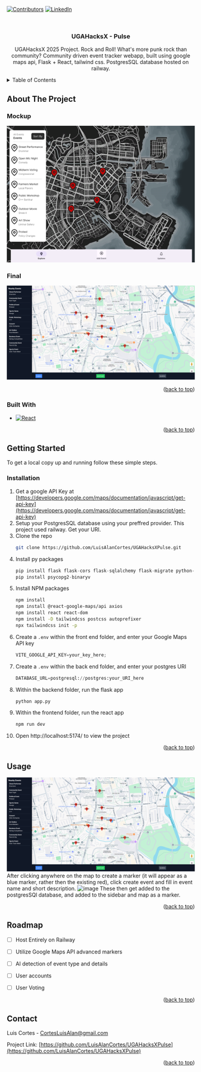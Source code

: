 <a id="readme-top"></a>




[![Contributors][contributors-shield]][contributors-url]
[![LinkedIn][linkedin-shield]][linkedin-url]



<!-- PROJECT LOGO -->
<br />

<h3 align="center">UGAHacksX - Pulse</h3>

  <p align="center">
    UGAHacksX 2025 Project. Rock and Roll! What's more punk rock than community? Community driven event tracker webapp, built using google maps api, Flask + React, tailwind css. PostgresSQL database hosted on railway.
  </p>
</div>


<!-- TABLE OF CONTENTS -->
<details>
  <summary>Table of Contents</summary>
  <ol>
    <li>
      <a href="#about-the-project">About The Project</a>
      <ul>
        <li><a href="#built-with">Built With</a></li>
      </ul>
    </li>
    <li>
      <a href="#getting-started">Getting Started</a>
      <ul>
        <li><a href="#installation">Installation</a></li>
      </ul>
    </li>
    <li><a href="#usage">Usage</a></li>
  </ol>
</details>


<!-- ABOUT THE PROJECT -->
## About The Project

### Mockup
![Google Maps Webapp UI Mockup](/PitchDeck/FigmaMockupV1.png)
### Final
![Google Maps Webapp UI Actual](/PitchDeck/App.png)


<p align="right">(<a href="#readme-top">back to top</a>)</p>



### Built With

* [![React][React.js]][React-url]


<p align="right">(<a href="#readme-top">back to top</a>)</p>



<!-- GETTING STARTED -->
## Getting Started

To get a local copy up and running follow these simple steps.

### Installation

1. Get a google API Key at [https://developers.google.com/maps/documentation/javascript/get-api-key](https://developers.google.com/maps/documentation/javascript/get-api-key)
2. Setup your PostgresSQL database using your preffred provider. This project used railway. Get your URI.
3. Clone the repo
   ```sh
   git clone https://github.com/LuisAlanCortes/UGAHacksXPulse.git
   ```
5. Install py packages
   ```py
   pip install flask flask-cors flask-sqlalchemy flask-migrate python-dotenv
   pip install psycopg2-binaryv
   ```
5. Install NPM packages
   ```sh
   npm install
   npm install @react-google-maps/api axios
   npm install react react-dom
   npm install -D tailwindcss postcss autoprefixer
   npx tailwindcss init -p
   
   ```
6. Create a `.env` within the front end folder, and enter your Google Maps API key
   ```js
   VITE_GOOGLE_API_KEY=your_key_here;
   ```
7. Create a `.env` within the back end folder, and enter your postgres URI
   ```py
   DATABASE_URL=postgresql://postgres:your_URI_here
   ```
8. Within the backend folder, run the flask app
   ```sh
   python app.py
   ```
9. Within the frontend folder, run the react app
   ```sh
   npm run dev
   ```
10. Open http://localhost:5174/ to view the project

<p align="right">(<a href="#readme-top">back to top</a>)</p>



<!-- USAGE EXAMPLES -->
## Usage
![Google Maps Webapp UI Actual](/PitchDeck/App.png)
After clicking anywhere on the map to create a marker (it will appear as a blue marker, rather then the existing red), click create event and fill in event name and short description.
![image](https://github.com/user-attachments/assets/4359a6f7-0f34-43c9-a556-82c0f3ef44d2)
These then get added to the postgresSQl database, and added to the sidebar and map as a marker.


<p align="right">(<a href="#readme-top">back to top</a>)</p>



<!-- ROADMAP -->
## Roadmap

- [ ] Host Entirely on Railway
- [ ] Utilize Google Maps API advanced markers
- [ ] AI detection of event type and details
- [ ] User accounts
- [ ] User Voting



<p align="right">(<a href="#readme-top">back to top</a>)</p>




<!-- CONTACT -->
## Contact

Luis Cortes - CortesLuisAlan@gmail.com

Project Link: [https://github.com/LuisAlanCortes/UGAHacksXPulse](https://github.com/LuisAlanCortes/UGAHacksXPulse)

<p align="right">(<a href="#readme-top">back to top</a>)</p>



<!-- MARKDOWN LINKS & IMAGES -->
<!-- https://www.markdownguide.org/basic-syntax/#reference-style-links -->
[contributors-shield]: https://img.shields.io/github/contributors/LuisAlanCortes/UGAHacksXPulse.svg?style=for-the-badge
[contributors-url]: https://github.com/LuisAlanCortes/UGAHacksXPulse/graphs/contributors
[forks-shield]: https://img.shields.io/github/forks/LuisAlanCortes/UGAHacksXPulse.svg?style=for-the-badge
[forks-url]: https://github.com/LuisAlanCortes/UGAHacksXPulse/network/members
[stars-shield]: https://img.shields.io/github/stars/LuisAlanCortes/UGAHacksXPulse.svg?style=for-the-badge
[stars-url]: https://github.com/LuisAlanCortes/UGAHacksXPulse/stargazers
[issues-shield]: https://img.shields.io/github/issues/LuisAlanCortes/UGAHacksXPulse.svg?style=for-the-badge
[issues-url]: https://github.com/LuisAlanCortes/UGAHacksXPulse/issues
[license-shield]: https://img.shields.io/github/license/LuisAlanCortes/UGAHacksXPulse.svg?style=for-the-badge
[license-url]: https://github.com/LuisAlanCortes/UGAHacksXPulse/blob/master/LICENSE.txt
[linkedin-shield]: https://img.shields.io/badge/-LinkedIn-black.svg?style=for-the-badge&logo=linkedin&colorB=555
[linkedin-url]: https://www.linkedin.com/in/luisalancortes
[product-screenshot]: images/screenshot.png
[Next.js]: https://img.shields.io/badge/next.js-000000?style=for-the-badge&logo=nextdotjs&logoColor=white
[Next-url]: https://nextjs.org/
[React.js]: https://img.shields.io/badge/React-20232A?style=for-the-badge&logo=react&logoColor=61DAFB
[React-url]: https://reactjs.org/
[Vue.js]: https://img.shields.io/badge/Vue.js-35495E?style=for-the-badge&logo=vuedotjs&logoColor=4FC08D
[Vue-url]: https://vuejs.org/
[Angular.io]: https://img.shields.io/badge/Angular-DD0031?style=for-the-badge&logo=angular&logoColor=white
[Angular-url]: https://angular.io/
[Svelte.dev]: https://img.shields.io/badge/Svelte-4A4A55?style=for-the-badge&logo=svelte&logoColor=FF3E00
[Svelte-url]: https://svelte.dev/
[Laravel.com]: https://img.shields.io/badge/Laravel-FF2D20?style=for-the-badge&logo=laravel&logoColor=white
[Laravel-url]: https://laravel.com
[Bootstrap.com]: https://img.shields.io/badge/Bootstrap-563D7C?style=for-the-badge&logo=bootstrap&logoColor=white
[Bootstrap-url]: https://getbootstrap.com
[JQuery.com]: https://img.shields.io/badge/jQuery-0769AD?style=for-the-badge&logo=jquery&logoColor=white
[JQuery-url]: https://jquery.com 
